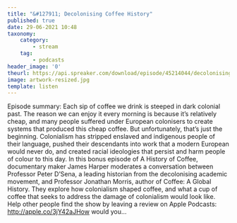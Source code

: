 ```yaml
---
title: "&#127911; Decolonising Coffee History"
published: true
date: 29-06-2021 10:48
taxonomy:
    category:
        - stream
    tag:
        - podcasts
header_image: '0'
theurl: https://api.spreaker.com/download/episode/45214044/decolonising_coffee_history_v3.mp3
image: artwork-resized.jpg
template: listen
--- 
```

Episode summary: Each sip of coffee we drink is steeped in dark colonial past. The reason we can enjoy it every morning is because it’s relatively cheap, and many people suffered under European colonisers to create systems that produced this cheap coffee. But unfortunately, that’s just the beginning. Colonialism has stripped enslaved and indigenous people of their language, pushed their descendants into work that a modern European would never do, and created racial ideologies that persist and harm people of colour to this day. In this bonus episode of A History of Coffee, documentary maker James Harper moderates a conversation between Professor Peter D’Sena, a leading historian from the decolonising academic movement, and Professor Jonathan Morris, author of Coffee: A Global History. They explore how colonialism shaped coffee, and what a cup of coffee that seeks to address the damage of colonialism would look like. Help other people find the show by leaving a review on Apple Podcasts: http://apple.co/3jY42aJHow would you…
